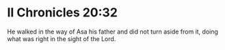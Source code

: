 # II Chronicles 20:32

He walked in the way of Asa his father and did not turn aside from it, doing what was right in the sight of the Lord.
